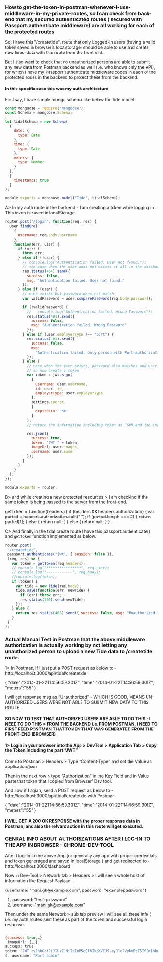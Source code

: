 ### How to get-the-token-in-postman-whenever-i-use-middleware-in-my-private-routes, so I can check from back-end that my secured authenticated routes ( secured with Passport.authenticate middleware) are all working for each of the protected routes

So, I have this  "/createtide", route that only Logged-in users (having a valid token saved in browser’s localstorage) should be able to use and create new tides-data with this route from the front end. 

But I also want to check that no unauthorized persons are able to submit any new data from Postman backend as well (i.e. who knows only the API), for which I have my Passport.authenticate middleware codes in each of the protected roues in the backend to protect these from the backend.

#### In this specific case this was my auth architecture - 

First say, I have simple mongo schema like below for Tide model

```js
const mongoose = require("mongoose");
const Schema = mongoose.Schema;

let tidalSchema = new Schema(
  {
    date: {
      type: Date
    },
    time: {
      type: Date
    },
    meters: {
      type: Number
    }
  },
  {
    timestamps: true
  }
);

module.exports = mongoose.model("Tide", tidalSchema);
```

A> In my auth route in the backend  - I am creating a token while logging in . This token is saved in localStorage

```js
router.post("/login", function(req, res) {
  User.findOne(
    {
      username: req.body.username
    },
    function(err, user) {
      if (err) {
        throw err;
      } else if (!user) {
        // console.log("Authentication failed. User not found.");
        // the case when the user does not exists at all in the database
        res.status(404).send({
          success: false,
          msg: "Authentication failed. User not found."
        });
      } else if (user) {
        // user exists but password does not match
        var validPassword = user.comparePassword(req.body.password);

        if (!validPassword) {
          //   console.log("Authentication failed. Wrong Password");
          res.status(401).send({
            success: false,
            msg: "Authentication failed. Wrong Password"
          });
        } else if (user.employerType !== "port") {
          res.status(401).send({
            success: false,
            msg:
              "Authentication failed. Only person with Port-authorization are elligible to access"
          });
        } else {
          // case when the user exists, password also matches and user.employerType is "port"
          // so now create a token
          var token = jwt.sign(
            {
              username: user.username,
              id: user._id,
              employerType: user.employerType
            },
            settings.secret,
            {
              expiresIn: "5h"
            }
          );
          // return the information including token as JSON and the imageUrl as an additional data-point so I can get it in the front end to be renderer in the header for the logged-in user

          res.json({
            success: true,
            token: "JWT " + token,
            imageUrl: user.images,
            username: user.name
          });
        }
      }
    }
  );
});

module.exports = router;
```

B> and while creating a new protected resources > I am checking if the same token is being passed to the server from the front-end.

getToken = function(headers) {
 if (headers && headers.authorization) {
   var parted = headers.authorization.split(" ");
   if (parted.length === 2) {
     return parted[1];
   } else {
     return null;
   }
 } else {
   return null;
 }
}

C> And finally in the tidal create route I have this passport.authenticate()  and `getToken` function implemented as below.

```js
router.post(
 "/createtide",
 passport.authenticate("jwt", { session: false }),
 (req, res) => {
   var token = getToken(req.headers);
   // console.log("****************", req.user);
   // console.log("------------", req.body);
   //console.log(token);
   if (token) {
     var tide = new Tide(req.body);
     tide.save(function(err, newTide) {
       if (err) throw err;
       res.status(200).send(newTide);
     });
   } else {
     return res.status(403).send({ success: false, msg: "Unauthorized." });
   }
 }
);
```

### Actual Manual Test in Postman that the above middleware authorization is actually working by not letting any unauthorized person to upload a new Tide data to /createtide route.

1> In Postman, if I just put a POST request as below to - http://localhost:3000/api/tidal/createtide

{
    "date":"2014-01-22T14:56:59.301Z",
    "time":"2014-01-22T14:56:59.301Z",
    "meters":"55"
}

I will get response msg as “Unauthorized” - WHICH IS GOOD, MEANS UN-AUTHORIZED USERS WERE NOT ABLE TO SUBMIT NEW DATA TO THIS ROUTE.

#### SO NOW TO TEST THAT AUTHORIZED USERS ARE ABLE TO DO THIS - I NEED TO DO THIS > FROM THE BACKEND i.e. FROM POSTMAN, I NEED TO FIRST FEED POSTMAN THAT TOKEN THAT WAS GENERATED FROM THE FRONT-END (BROWSER)

#### 1> Login in your browser into the App > DevTool > Application Tab > Copy the Token including the part “JWT”

Come to Postman > Headers > Type “Content-Type” and set the Value as application/json

Then in the next row > type “Authorization” in the Key Field and in Value paste that token that I copied from Browser’ Dev tool.



And now if I agian, send a POST request as below to - http://localhost:3000/api/tidal/createtide with Postman

{
    "date":"2014-01-22T14:56:59.301Z",
    "time":"2014-01-22T14:56:59.301Z",
    "meters":"55"
}

#### I WILL GET A 200 OK RESPONSE with the proper response data in Postman, and also the relvant action in this route will get executed.

### GENRAL INFO ABOUT AUTHORIZATIONS AFTER I LOG-IN TO THE APP IN BROWSER - CHROME-DEV-TOOL

After I log-in to the above App (or generally any app with proper credentials and token generaged and saved in localStorage )  and get redirected to  - http://localhost:3000/dashboard

Now in Dev-Tool > Network tab > Headers > I will see a whole host of information like Request Payload

{username: "mani.gk@example.com", password: "examplepassword"}
1. password: "test-password"
2. username: "mani.gk@example.com"

Then under the same Network > sub tab preview I will see all these info ( i.e. my auth routes sent these as part of the token and successful login response.

```js

{success: true,…}
 imageUrl: {,…}
success: true
token: "JWT eyJhbGciOiJIUzI1NiIsInR5cCI6IkpXVCJ9.eyJ1c2VybmFtZSI6Im1hbmkuZ2tAdm9sdGggdggdgdg[po[piptm554PPORTQ0NDk2NGI4NzI5ODgxYmY4IiwiZW1wbG95ZXJUeXBlIjoicG9ydCIsImlhdCI6MTU0Mzc1MTI5NiwiZXhwIjoxNTQzNzY5Mjk2fQ.6ViXtqRR07SlwrJ9eb9S152KxK7i1ptqBdJfmsyBjmc"
4. username: "Port admin"
```